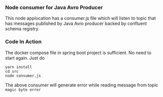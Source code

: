 ### Node consumer for Java Avro Producer

This node applocation has a consumer.js file which will listen to topic that has messages published by Java Avro producer backed by confluent schema registry.

### Code In Action

The docker compose file in spring boot project is sufficient. No need to start again.
Just do

```shell
yarn install
cd src
node consumer.js
```

The above consumer will generate error while reading message from topic `magic byte error`

